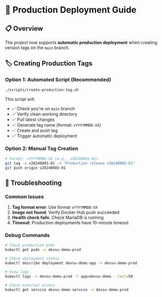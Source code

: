 # 🚀 Production Deployment Guide

## 📋 Overview

The project now supports **automatic production deployment** when creating version tags on the `main` branch.

## 🏷️ Creating Production Tags

### Option 1: Automated Script (Recommended)
```bash
./scripts/create-production-tag.sh
```

This script will:
- ✅ Check you're on `main` branch
- ✅ Verify clean working directory
- ✅ Pull latest changes
- ✅ Generate tag name (format: `vYYYYMMDD-XX`)
- ✅ Create and push tag
- ✅ Trigger automatic deployment

### Option 2: Manual Tag Creation
```bash
# Format: vYYYYMMDD-XX (e.g., v20240803-01)
git tag -a v20240803-01 -m "Production release v20240803-01"
git push origin v20240803-01
```

## 🔧 Troubleshooting

### Common Issues

1. **Tag format error**: Use format `vYYYYMMDD-XX`
2. **Image not found**: Verify Docker Hub push succeeded
3. **Health check fails**: Check MariaDB is running
4. **Timeout**: Production deployments have 10-minute timeout

### Debug Commands
```bash
# Check production pods
kubectl get pods -n devsu-demo-prod

# Check deployment status
kubectl describe deployment devsu-demo-app -n devsu-demo-prod

# View logs
kubectl logs -n devsu-demo-prod -l app=devsu-demo --tail=50

# Check external access
kubectl get service devsu-demo-service -n devsu-demo-prod
```
